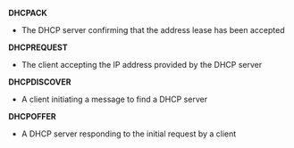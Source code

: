 **DHCPACK**
- The DHCP server confirming that the address lease has been accepted

**DHCPREQUEST**
- The client accepting the IP address provided by the DHCP server

**DHCPDISCOVER**
- A client initiating a message to find a DHCP server

**DHCPOFFER**
- A DHCP server responding to the initial request by a client